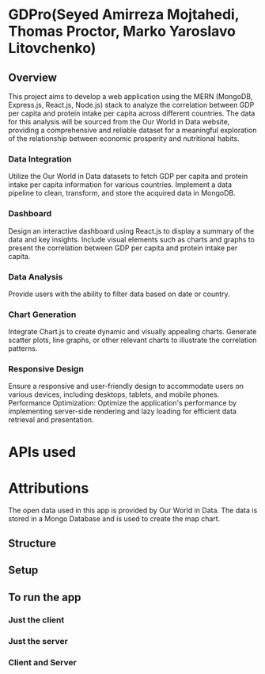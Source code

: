 # GDPro(Seyed Amirreza Mojtahedi, Thomas Proctor, Marko Yaroslavo Litovchenko)

## Overview
This project aims to develop a web application using the MERN (MongoDB, Express.js, React.js, Node.js) stack to analyze the correlation between GDP per capita and protein intake per capita across different countries. The data for this analysis will be sourced from the Our World in Data website, providing a comprehensive and reliable dataset for a meaningful exploration of the relationship between economic prosperity and nutritional habits.

### Data Integration

Utilize the Our World in Data datasets to fetch GDP per capita and protein intake per capita information for various countries.
Implement a data pipeline to clean, transform, and store the acquired data in MongoDB.

### Dashboard

Design an interactive dashboard using React.js to display a summary of the data and key insights.
Include visual elements such as charts and graphs to present the correlation between GDP per capita and protein intake per capita.

### Data Analysis

Provide users with the ability to filter data based on date or country.

### Chart Generation

Integrate Chart.js to create dynamic and visually appealing charts.
Generate scatter plots, line graphs, or other relevant charts to illustrate the correlation patterns.

### Responsive Design

Ensure a responsive and user-friendly design to accommodate users on various devices, including desktops, tablets, and mobile phones.
Performance Optimization:
Optimize the application's performance by implementing server-side rendering and lazy loading for efficient data retrieval and presentation.

# APIs used

# Attributions 

The open data used in this app is provided by Our World in Data. The data is stored in a Mongo Database and is used to create the map chart.

## Structure

## Setup

## To run the app

### Just the client

### Just the server

### Client and Server